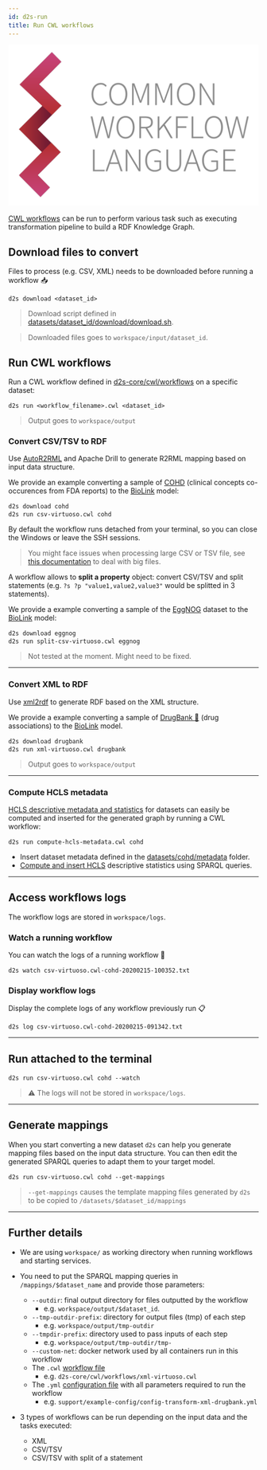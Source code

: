 ```yaml
---
id: d2s-run
title: Run CWL workflows
---
```


![CWL](/img/CWL_logo.png)

[CWL workflows](https://www.commonwl.org/) can be run to perform various task such as executing transformation pipeline to build a RDF Knowledge Graph.

## Download files to convert

Files to process (e.g. CSV, XML) needs to be downloaded before running a workflow 📥

```shell
d2s download <dataset_id>
```

> Download script defined in [datasets/dataset_id/download/download.sh](https://github.com/MaastrichtU-IDS/d2s-transform-template/blob/master/datasets/cohd/download/download.sh).

> Downloaded files goes to `workspace/input/dataset_id`.

## Run CWL workflows

Run a CWL workflow defined in [d2s-core/cwl/workflows](https://github.com/MaastrichtU-IDS/d2s-core/tree/master/cwl/workflows) on a specific dataset:

```shell
d2s run <workflow_filename>.cwl <dataset_id>
```

> Output goes to `workspace/output`

### Convert CSV/TSV to RDF

Use [AutoR2RML](https://github.com/amalic/autor2rml) and Apache Drill to generate R2RML mapping based on input data structure. 

We provide an example converting a sample of [COHD](https://github.com/MaastrichtU-IDS/d2s-transform-template/tree/master/datasets/cohd) (clinical concepts co-occurences from FDA reports) to the [BioLink](https://biolink.github.io/biolink-model/docs/) model:

```shell
d2s download cohd
d2s run csv-virtuoso.cwl cohd
```

By default the workflow runs detached from your terminal, so you can close the Windows or leave the SSH sessions.

> You might face issues when processing large CSV or TSV file, see [this documentation](https://d2s.semanticscience.org/docs/guide-preprocessing#split-big-files) to deal with big files.

A workflow allows to **split a property** object: convert CSV/TSV and split statements (e.g. `?s ?p "value1,value2,value3"` would be splitted in 3 statements). 

We provide a example converting a sample of the [EggNOG](https://github.com/MaastrichtU-IDS/d2s-transform-template/tree/master/datasets/drugbank) dataset to the [BioLink](https://biolink.github.io/biolink-model/docs/) model:

```shell
d2s download eggnog
d2s run split-csv-virtuoso.cwl eggnog
```

> Not tested at the moment. Might need to be fixed.

---

### Convert XML to RDF

Use [xml2rdf](https://github.com/MaastrichtU-IDS/xml2rdf) to generate RDF based on the XML structure. 

We provide a example converting a sample of [DrugBank 💊️](https://github.com/MaastrichtU-IDS/d2s-transform-template/tree/master/datasets/drugbank) (drug associations) to the [BioLink](https://biolink.github.io/biolink-model/docs/) model.

```shell
d2s download drugbank
d2s run xml-virtuoso.cwl drugbank
```

> Output goes to `workspace/output`

---

### Compute HCLS metadata

[HCLS descriptive metadata and statistics](https://www.w3.org/TR/hcls-dataset/) for datasets can easily be computed and inserted for the generated graph by running a CWL workflow:

```shell
d2s run compute-hcls-metadata.cwl cohd
```

* Insert dataset metadata defined in the [datasets/cohd/metadata](https://github.com/MaastrichtU-IDS/d2s-transform-template/tree/master/datasets/cohd/metadata) folder.
* [Compute and insert HCLS](https://github.com/MaastrichtU-IDS/d2s-scripts-repository/tree/master/sparql/compute-hcls-stats) descriptive statistics using SPARQL queries.

---

## Access workflows logs

The workflow logs are stored in `workspace/logs`.

### Watch a running workflow

You can watch the logs of a running workflow 👀

```shell
d2s watch csv-virtuoso.cwl-cohd-20200215-100352.txt
```

### Display workflow logs

Display the complete logs of any workflow previously run 📋

```shell
d2s log csv-virtuoso.cwl-cohd-20200215-091342.txt
```

---

## Run attached to the terminal

```shell
d2s run csv-virtuoso.cwl cohd --watch
```

> ⚠️ The logs will not be stored in `workspace/logs`.

---

## Generate mappings

When you start converting a new dataset `d2s` can help you generate mapping files based on the input data structure. You can then edit the generated SPARQL queries to adapt them to your target model.

```shell
d2s run csv-virtuoso.cwl cohd --get-mappings
```

> `--get-mappings`  causes the template mapping files generated by `d2s` to be copied to `/datasets/$dataset_id/mappings`

---

## Further details

* We are using `workspace/` as working directory when running workflows and starting services.

* You need to put the SPARQL mapping queries in `/mappings/$dataset_name` and provide those parameters:
  * `--outdir`: final output directory for files outputted by the workflow
    * e.g. `workspace/output/$dataset_id`.
  * `--tmp-outdir-prefix`: directory for output files (tmp) of each step 
    * e.g. `workspace/output/tmp-outdir`
  * `--tmpdir-prefix`: directory used to pass inputs of each step
    * e.g. `workspace/output/tmp-outdir/tmp-`
  * `--custom-net`: docker network used by all containers run in this workflow
  * The `.cwl` [workflow file](https://github.com/MaastrichtU-IDS/d2s-transform-template/blob/master/support/cwl/xml-virtuoso.cwl)
    * e.g. `d2s-core/cwl/workflows/xml-virtuoso.cwl`
  * The `.yml` [configuration file](https://github.com/MaastrichtU-IDS/d2s-transform-template/blob/master/support/example-config/config-transform-xml-drugbank.yml) with all parameters required to run the workflow
    * e.g. `support/example-config/config-transform-xml-drugbank.yml`
* 3 types of workflows can be run depending on the input data and the tasks executed:

  * XML
  * CSV/TSV
  * CSV/TSV with split of a statement
